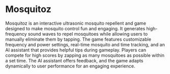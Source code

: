 # Mosquitoz
Mosquitoz is an interactive ultrasonic mosquito repellent and game designed to make mosquito control fun and engaging. It generates high-frequency sound waves to repel mosquitoes while allowing users to manually eliminate them by tapping. The game features customizable frequency and power settings, real-time mosquito and time tracking, and an AI assistant that provides helpful tips during gameplay. Players can compete for high scores by zapping as many mosquitoes as possible within a set time. The AI assistant offers feedback, and the game adapts dynamically to user performance for an engaging experience.
